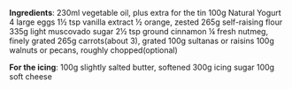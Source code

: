 **Ingredients**:
230ml vegetable oil, plus extra for the tin
100g Natural Yogurt
4 large eggs
1½ tsp vanilla extract
½ orange, zested
265g self-raising flour
335g light muscovado sugar
2½ tsp ground cinnamon
¼ fresh nutmeg, finely grated
265g carrots(about 3), grated
100g sultanas or raisins
100g walnuts or pecans, roughly chopped(optional)

**For the icing**:
100g slightly salted butter, softened
300g icing sugar
100g soft cheese